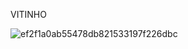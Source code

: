 VITINHO
<!--
**vitolaaxx/vitolaaxx** is a ✨ _special_ ✨ repository because its `README.md` (this file) appears on your GitHub profile.

Here are some ideas to get you started:


- 🔭 I’m currently working on ...
- 🌱 I’m currently learning ...
- 👯 I’m looking to collaborate on ...
- 🤔 I’m looking for help with ...
- 💬 Ask me about ...
- 📫 How to reach me: ...
- 😄 Pronouns: ...
- ⚡ Fun fact: ...!
-->
![ef2f1a0ab55478db821533197f226dbc](https://github.com/user-attachments/assets/135ec735-7e9d-4008-8843-0b77a92a43b0)
